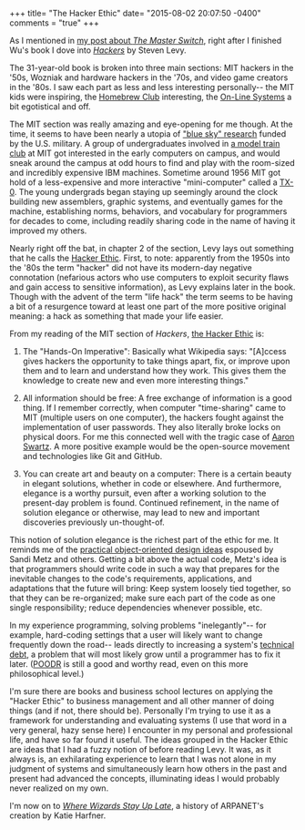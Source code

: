 +++
title= "The Hacker Ethic"
date= "2015-08-02 20:07:50 -0400"
comments = "true"
+++

As I mentioned in [my post about _The Master Switch_](http://sts10.github.io/blog/2015/07/15/master-switch-and-hackers/), right after I finished Wu's book I dove into [_Hackers_](http://www.amazon.com/Hackers-Heroes-Computer-Revolution-Anniversary/dp/1449388396/ref=sr_1_3?ie=UTF8&qid=1437012859&sr=8-3&keywords=hackers) by Steven Levy. 

The 31-year-old book is broken into three main sections: MIT hackers in the '50s, Wozniak and hardware hackers in the '70s, and video game creators in the '80s. I saw each part as less and less interesting personally-- the MIT kids were inspiring, the [Homebrew Club](https://en.wikipedia.org/wiki/Homebrew_Computer_Club) interesting, the [On-Line Systems](https://en.wikipedia.org/wiki/Sierra_Entertainment) a bit egotistical and off. 

<!-- more -->

The MIT section was really amazing and eye-opening for me though. At the time, it seems to have been nearly a utopia of ["blue sky" research](https://en.wikipedia.org/wiki/Blue_skies_research) funded by the U.S. military. A group of undergraduates involved in [a model train club](https://en.wikipedia.org/wiki/Tech_Model_Railroad_Club) at MIT got interested in the early computers on campus, and would sneak around the campus at odd hours to find and play with the room-sized and incredibly expensive IBM machines. Sometime around 1956 MIT got hold of a less-expensive and more interactive "mini-computer" called a [TX-0](https://en.wikipedia.org/wiki/TX-0). The young undergrads began staying up seemingly around the clock building new assemblers, graphic systems, and eventually games for the machine, establishing norms, behaviors, and vocabulary for programmers for decades to come, including readily sharing code in the name of having it improved my others.  

Nearly right off the bat, in chapter 2 of the section, Levy lays out something that he calls the [Hacker Ethic](https://en.wikipedia.org/wiki/Hacker_ethic). First, to note: apparently from the 1950s into the '80s the term "hacker" did not have its modern-day negative connotation (nefarious actors who use computers to exploit security flaws and gain access to sensitive information), as Levy explains later in the book. Though with the advent of the term "life hack" the term seems to be having a bit of a resurgence toward at least one part of the more positive original meaning: a hack as something that made your life easier. 

From my reading of the MIT section of _Hackers_, [the Hacker Ethic](https://en.wikipedia.org/wiki/Hacker_ethic#The_hacker_ethics) is:

1. The "Hands-On Imperative": Basically what Wikipedia says: "[A]ccess gives hackers the opportunity to take things apart, fix, or improve upon them and to learn and understand how they work. This gives them the knowledge to create new and even more interesting things."

2. All information should be free: A free exchange of information is a good thing. If I remember correctly, when computer "time-sharing" came to MIT (multiple users on one computer), the hackers fought against the implementation of user passwords. They also literally broke locks on physical doors. For me this connected well with the tragic case of [Aaron Swartz](https://en.wikipedia.org/wiki/Aaron_Swartz#JSTOR). A more positive example would be the open-source movement and technologies like Git and GitHub.

3. You can create art and beauty on a computer: There is a certain beauty in elegant solutions, whether in code or elsewhere. And furthermore, elegance is a worthy pursuit, even after a working solution to the present-day problem is found. Continued refinement, in the name of solution elegance or otherwise, may lead to new and important discoveries previously un-thought-of. 

This notion of solution elegance is the richest part of the ethic for me. It reminds me of the [practical object-oriented design ideas](http://sts10.github.io/blog/2014/02/23/refactoring-with-structs/) espoused by Sandi Metz and others. Getting a bit above the actual code, Metz's idea is that programmers should write code in such a way that prepares for the inevitable changes to the code's requirements, applications, and adaptations that the future will bring: Keep system loosely tied together, so that they can be re-organized; make sure each part of the code as one single responsibility; reduce dependencies whenever possible, etc. 

In my experience programming, solving problems "inelegantly"-- for example, hard-coding settings that a user will likely want to change frequently down the road-- leads directly to increasing a system's [technical debt](https://en.wikipedia.org/wiki/Technical_debt), a problem that will most likely grow until a programmer has to fix it later. ([POODR](http://www.amazon.com/Practical-Object-Oriented-Design-Ruby-Addison-Wesley/dp/0321721330/ref=sr_1_1?s=books&ie=UTF8&qid=1393199505&sr=1-1&keywords=practical+object-oriented+design+in+ruby) is still a good and worthy read, even on this more philosophical level.)

I'm sure there are books and business school lectures on applying the "Hacker Ethic" to business management and all other manner of doing things (and if not, there should be). Personally I'm trying to use it as a framework for understanding and evaluating systems (I use that word in a very general, hazy sense here) I encounter in my personal and professional life, and have so far found it useful. The ideas grouped in the Hacker Ethic are ideas that I had a fuzzy notion of before reading Levy. It was, as it always is, an exhilarating experience to learn that I was not alone in my judgment of systems and simultaneously learn how others in the past and present had advanced the concepts, illuminating ideas I would probably never realized on my own.

I'm now on to [_Where Wizards Stay Up Late_](http://www.amazon.com/Where-Wizards-Stay-Up-Late/dp/0684832674/ref=sr_1_1?s=books&ie=UTF8&qid=1438568639&sr=1-1&keywords=where+wizards+stay+up+late), a history of ARPANET's creation by Katie Harfner.

